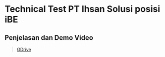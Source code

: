 # Technical Test PT Ihsan Solusi posisi iBE

## Penjelasan dan Demo Video
> [GDrive](https://drive.google.com/file/d/15H5gJbtyJ9rE1iCXxHYeC1QFIAoWAmGo/view?usp=sharing)
